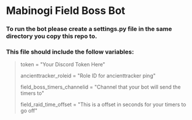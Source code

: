 # Mabinogi Field Boss Bot
### To run the bot please create a settings.py file in the same directory you copy this repo to.
### This file should include the follow variables:
> token = "Your Discord Token Here"
>
> ancienttracker_roleid = "Role ID for ancienttracker ping"
>
> field_boss_timers_channelid = "Channel that your bot will send the timers to"
>
> field_raid_time_offset = "This is a offset in seconds for your timers to go off"
